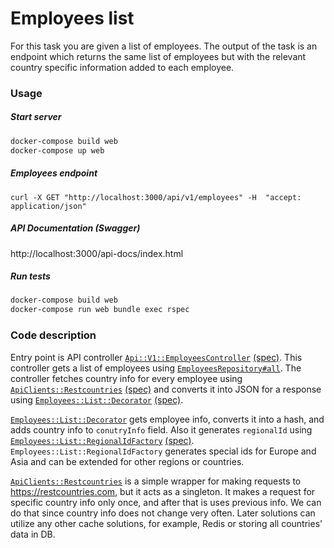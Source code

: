# Employees list

For this task you are given a list of employees. The output of the task is an endpoint which returns the same list of employees but with the relevant country specific information added to each employee.

### Usage

##### Start server
```bash
docker-compose build web
docker-compose up web
```

##### Employees endpoint
`curl -X GET "http://localhost:3000/api/v1/employees" -H  "accept: application/json"`

##### API Documentation (Swagger)
http://localhost:3000/api-docs/index.html

##### Run tests
```bash
docker-compose build web
docker-compose run web bundle exec rspec
```


### Code description

Entry point is API controller [`Api::V1::EmployeesController`](https://github.com/evheny0/employees_platform/blob/master/app/controllers/api/v1/employees_controller.rb) [(spec)](https://github.com/evheny0/employees_platform/blob/master/spec/requests/api/v1/employees_spec.rb). This controller gets a list of employees using [`EmployeesRepository#all`](https://github.com/evheny0/employees_platform/blob/master/app/repositories/employees_repository.rb). The controller fetches country info for every employee using [`ApiClients::Restcountries`](https://github.com/evheny0/employees_platform/blob/master/lib/api_clients/restcountries.rb) [(spec)](https://github.com/evheny0/employees_platform/blob/master/spec/lib/api_clients/restcountries_spec.rb) and converts it into JSON for a response using [`Employees::List::Decorator`](https://github.com/evheny0/employees_platform/blob/master/app/domains/employees/list/decorator.rb) [(spec)](https://github.com/evheny0/employees_platform/blob/master/spec/domains/employees/list/decorator_spec.rb).

[`Employees::List::Decorator`](https://github.com/evheny0/employees_platform/blob/master/app/domains/employees/list/decorator.rb) gets employee info, converts it into a hash, and adds country info to `conutryInfo` field. Also it generates `regionalId` using [`Employees::List::RegionalIdFactory`](https://github.com/evheny0/employees_platform/blob/master/app/domains/employees/list/regional_id_factory.rb) [(spec)](https://github.com/evheny0/employees_platform/blob/master/spec/domains/employees/list/regional_id_factory_spec.rb). `Employees::List::RegionalIdFactory` generates special ids for Europe and Asia and can be extended for other regions or countries.

[`ApiClients::Restcountries`](https://github.com/evheny0/employees_platform/blob/master/lib/api_clients/restcountries.rb) is a simple wrapper for making requests to https://restcountries.com, but it acts as a singleton. It makes a request for specific country info only once, and after that is uses previous info. We can do that since country info does not change very often. Later solutions can utilize any other cache solutions, for example, Redis or storing all countries' data in DB.
